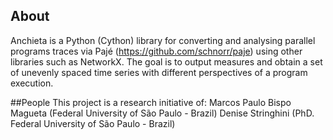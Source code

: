 ## About
Anchieta is a Python (Cython) library for converting and analysing parallel programs traces via Pajé (https://github.com/schnorr/paje) using other libraries such as  NetworkX. The goal is to output measures and obtain a set of unevenly spaced time series with different perspectives of a program execution.

##People
This project is a research initiative of:
Marcos Paulo Bispo Magueta (Federal University of São Paulo - Brazil)
Denise Stringhini (PhD. Federal University of São Paulo - Brazil)
